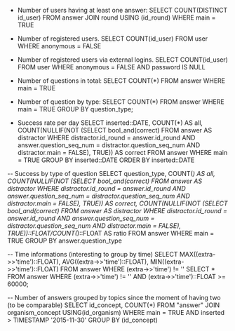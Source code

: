 - Number of users having at least one answer:
    SELECT COUNT(DISTINCT id_user) FROM answer JOIN round USING (id_round) WHERE main = TRUE

- Number of registered users.
    SELECT COUNT(id_user) FROM user WHERE anonymous = FALSE

- Number of registered users via external logins.
    SELECT COUNT(id_user) FROM user WHERE anonymous = FALSE AND password IS NULL

- Number of questions in total:
    SELECT COUNT(*) FROM answer WHERE main = TRUE

- Number of question by type:
    SELECT COUNT(*) FROM answer WHERE main = TRUE GROUP BY question_type;
    
- Success rate per day
    SELECT
        inserted::DATE,
        COUNT(*) AS all,
        COUNT(NULLIF(NOT (SELECT bool_and(correct) FROM answer AS distractor WHERE distractor.id_round = answer.id_round AND answer.question_seq_num = distractor.question_seq_num AND distractor.main = FALSE), TRUE)) AS correct
    FROM answer
    WHERE main = TRUE
    GROUP BY inserted::DATE
    ORDER BY inserted::DATE
    
-- Success by type of question
    SELECT
        question_type,
        COUNT(*) AS all,
        COUNT(NULLIF(NOT (SELECT bool_and(correct) FROM answer AS distractor WHERE distractor.id_round = answer.id_round AND answer.question_seq_num = distractor.question_seq_num AND distractor.main = FALSE), TRUE)) AS correct,
        COUNT(NULLIF(NOT (SELECT bool_and(correct) FROM answer AS distractor WHERE distractor.id_round = answer.id_round AND answer.question_seq_num = distractor.question_seq_num AND distractor.main = FALSE), TRUE))::FLOAT/COUNT(*)::FLOAT AS ratio
    FROM answer
    WHERE main = TRUE
    GROUP BY answer.question_type
    
-- Time informations (interesting to group by time)
    SELECT MAX((extra->>'time')::FLOAT), AVG((extra->>'time')::FLOAT), MIN((extra->>'time')::FLOAT)  FROM answer WHERE (extra->>'time') != ''
    SELECT *  FROM answer WHERE (extra->>'time') != '' AND (extra->>'time')::FLOAT >= 60000;
    
-- Number of answers grouped by topics since the moment of having two (to be comparable)
    SELECT
    id_concept,
    COUNT(*)
    FROM "answer"
    JOIN organism_concept USING(id_organism)
    WHERE main = TRUE AND inserted > TIMESTAMP '2015-11-30'
    GROUP BY (id_concept)